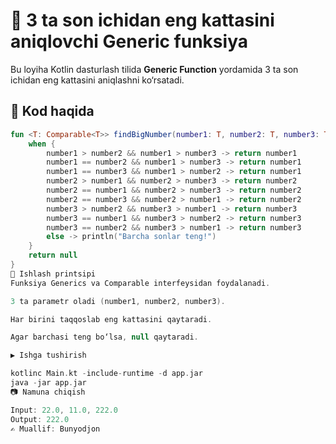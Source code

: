 # 📌 3 ta son ichidan eng kattasini aniqlovchi Generic funksiya

Bu loyiha Kotlin dasturlash tilida **Generic Function** yordamida 3 ta son ichidan eng kattasini aniqlashni ko‘rsatadi.

## 📂 Kod haqida

```kotlin
fun <T: Comparable<T>> findBigNumber(number1: T, number2: T, number3: T): T? {
    when {
        number1 > number2 && number1 > number3 -> return number1
        number1 == number2 && number1 > number3 -> return number1
        number1 == number3 && number1 > number2 -> return number1
        number2 > number1 && number2 > number3 -> return number2
        number2 == number1 && number2 > number3 -> return number2
        number2 == number3 && number2 > number1 -> return number2
        number3 > number2 && number3 > number1 -> return number3
        number3 == number1 && number3 > number2 -> return number3
        number3 == number2 && number3 > number1 -> return number3
        else -> println("Barcha sonlar teng!")
    }
    return null
}
🔹 Ishlash printsipi
Funksiya Generics va Comparable interfeysidan foydalanadi.

3 ta parametr oladi (number1, number2, number3).

Har birini taqqoslab eng kattasini qaytaradi.

Agar barchasi teng bo‘lsa, null qaytaradi.

▶ Ishga tushirish

kotlinc Main.kt -include-runtime -d app.jar
java -jar app.jar
📷 Namuna chiqish

Input: 22.0, 11.0, 222.0
Output: 222.0
✍ Muallif: Bunyodjon